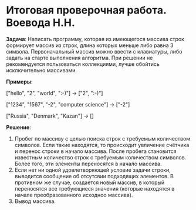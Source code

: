# Итоговая проверочная работа. Воевода Н.Н.
**Задача**: Написать программу, которая из имеющегося массива строк формирует массив из строк, длина которых меньше либо равна 3 символа. Первоначальный массив можно ввести с клавиатуры, либо задать на старте выполнения алгоритма. При решении не рекомендуется пользоваться коллекциями, лучше обойтись исключительно массивами.

**Примеры**:

["hello", "2", "world", ":-)"] -> ["2", ":-)"]

["1234", "1567", "-2", "computer science"] -> ["-2"]

["Russia", "Denmark", "Kazan"] -> []

**Решение**:

1. Пробег по массиву с целью поиска строк с требуемым количеством символов. Если такие находятся, то происходит увличение счётчика и перенос строки в начало массива. После пробега становится известным количество строк с требуемым количеством символов. Более того, эти элементы переносятся в начало массива.
2. Если нет ни одной удовлетворяющей условие задачи строки, выводится сообщение об отсутсвии подходящих элементов. В противном же случае, создается новый массив, в который переносятся все требующиеся значения (которые находятся в начале преобразованного исходноо массива).
3. Вывод массива.
